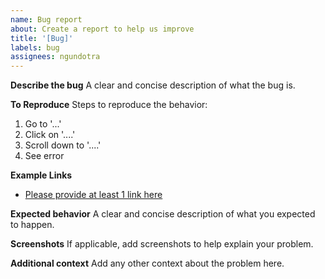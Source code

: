 ```yaml
---
name: Bug report
about: Create a report to help us improve
title: '[Bug]'
labels: bug
assignees: ngundotra
---
```


**Describe the bug**
A clear and concise description of what the bug is.

**To Reproduce**
Steps to reproduce the behavior:

1. Go to '...'
2. Click on '....'
3. Scroll down to '....'
4. See error

**Example Links**

-   [Please provide at least 1 link here](https://explorer.solana.com)

**Expected behavior**
A clear and concise description of what you expected to happen.

**Screenshots**
If applicable, add screenshots to help explain your problem.

**Additional context**
Add any other context about the problem here.
